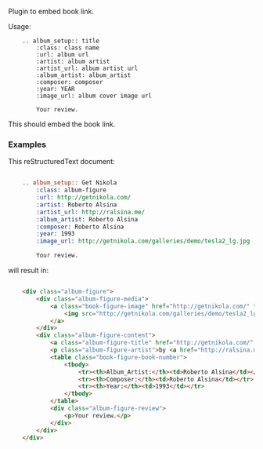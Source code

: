 Plugin to embed book link.

Usage:

        .. album_setup:: title
            :class: class name
            :url: album url
            :artist: album artist
            :artist_url: album artist url
            :album_artist: album_artist
            :composer: composer
            :year: YEAR
            :image_url: album cover image url

            Your review.

This should embed the book link.

### Examples

This reStructuredText document:

```ReST

	.. album_setup:: Get Nikola
        :class: album-figure
        :url: http://getnikola.com/
        :artist: Roberto Alsina
        :artist_url: http://ralsina.me/
        :album_artist: Roberto Alsina
        :composer: Roberto Alsina
        :year: 1993
        :image_url: http://getnikola.com/galleries/demo/tesla2_lg.jpg

        Your review.
```

will result in:

```html

    <div class="album-figure">
        <div class="album-figure-media">
        	<a class="book-figure-image" href="http://getnikola.com/" target="_blank">
        		<img src="http://getnikola.com/galleries/demo/tesla2_lg.jpg" alt="Get Nikola" />
        	</a>
        </div>
        <div class="album-figure-content">
        	<a class="album-figure-title" href="http://getnikola.com/" target="_blank">Get Nikola</a>
        	<p class="album-figure-artist">by <a href="http://ralsina.me/" target="_blank">Roberto Alsina</a></p>
        	<table class="book-figure-book-number">
        		<tbody>
			        <tr><th>Album_Artist:</th><td>Roberto Alsina</td></tr>
			        <tr><th>Composer:</th><td>Roberto Alsina</td></tr>
			        <tr><th>Year:</th><td>1993</td></tr>
        		</tbody>
        	</table>
        	<div class="album-figure-review">
        		<p>Your review.</p>
        	</div>
        </div>
    </div>
```
